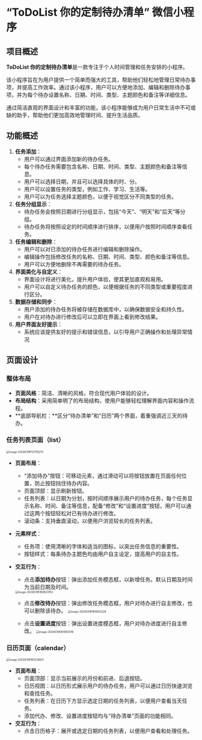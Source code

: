 # “ToDoList 你的定制待办清单” 微信小程序

## 项目概述

**ToDoList 你的定制待办清单**是一款专注于个人时间管理和任务安排的小程序。

该小程序旨在为用户提供一个简单而强大的工具，帮助他们轻松地管理日常待办事项，并提高工作效率。通过该小程序，用户可以方便地添加、编辑和删除待办事项，并为每个待办设置名称、日期、时间、类型、主题颜色和备注等详细信息。

通过简洁直观的界面设计和丰富的功能，该小程序能够成为用户日常生活中不可或缺的助手，帮助他们更加高效地管理时间、提升生活品质。

## 功能概述
1. **任务添加**：
   - 用户可以通过界面添加新的待办任务。
   - 每个待办任务需要包含名称、日期、时间、类型、主题颜色和备注等信息。
   - 用户可以选择日期，并且可以选择具体的时、分。
   - 用户可以设置任务的类型，例如工作、学习、生活等。
   - 用户可以为任务选择主题颜色，以便于视觉区分不同类型的任务。
2. **任务分组显示**：
   - 待办任务会按照日期进行分组显示，包括“今天”、“明天”和“后天”等分组。
   - 待办任务将按照设定的时间顺序进行排序，以便用户按照时间顺序查看任务。
3. **任务编辑和删除**：
   - 用户可以对已添加的待办任务进行编辑和删除操作。
   - 编辑操作包括修改任务的名称、日期、时间、类型、颜色和备注等信息。
   - 用户可以方便地删除不再需要的待办任务。
4. **界面美化与自定义**：
   - 界面设计将进行美化，提升用户体验，使其更加直观和易用。
   - 用户可以自定义待办任务的颜色，以便根据任务的不同类型或重要程度进行区分。
5. **数据存储和同步**：
   - 用户添加的待办任务将被存储在数据库中，以确保数据安全和持久性。
   - 用户在对待办进行修改后可以立即在界面上看到修改结果。
6. **用户界面友好提示**：
   - 系统应该提供友好的提示和错误信息，以引导用户正确操作和处理异常情况
  
## 页面设计

### 整体布局

- **页面风格**：简洁、清晰的风格，符合现代用户体验的设计。
- **布局结构**：采用简单明了的布局结构，使用户能够轻松理解界面内容和操作流程。
- **底部导航栏：**区分“待办清单”和“日历”两个界面，着重强调近三天的待办。

### 任务列表页面（list）

<img src="C:\Users\32172\AppData\Roaming\Typora\typora-user-images\image-20240316113755213.png" alt="image-20240316113755213" style="zoom: 50%;" />

- **页面布局**：

  - “添加待办”按钮：可移动元素，通过滑动可以将按钮放置在页面任何位置，防止按钮挡住待办内容。
  - 页面顶部：显示刷新按钮。
  - 任务列表：以日期为分划，按时间顺序展示用户的待办任务，每个任务显示名称、时间、备注等信息，配备“修改”和“设置进度”按钮，用户可以通过这两个按钮轻松对已有待办进行修改。
  - 滚动条：支持垂直滚动，以便用户浏览较长的任务列表。

- **元素样式**：

  - 任务项：使用清晰的字体和适当的图标，以突出任务信息的重要性。
  - 按钮样式：每条待办主题色均由用户自主设定，提高用户的自主性。

- **交互行为**：

  - 点击**添加待办**按钮：弹出添加任务模态框，以新增任务。默认日期及时间为当前日期及时间。
   <img src="C:\Users\32172\AppData\Roaming\Typora\typora-user-images\image-20240316160823153.png" alt="image-20240316160823153" style="zoom: 50%;" />

  - 点击**修改待办**按钮：弹出修改任务模态框，用户对待办进行自主修改，也可以删除该待办。
    <img src="C:\Users\32172\AppData\Roaming\Typora\typora-user-images\image-20240316160943228.png" alt="image-20240316160943228" style="zoom:50%;" />

  - 点击**设置进度**按钮：弹出设置进度模态框，用户对待办进度进行自主修改。
    <img src="C:\Users\32172\AppData\Roaming\Typora\typora-user-images\image-20240316161050316.png" alt="image-20240316161050316" style="zoom:50%;" />

### 日历页面（calendar）

<img src="C:\Users\32172\AppData\Roaming\Typora\typora-user-images\image-20240316161234931.png" alt="image-20240316161234931" style="zoom:50%;" />

- **页面布局**：
  - 页面顶部：显示当前展示的月份和前进、后退按钮。
  - 日历视图：以日历形式展示用户的待办任务，用户可以通过日历快速浏览和查找任务。
  - 任务列表：在日历下方显示选定日期的任务列表，以便用户查看当天任务。
  - 添加代办、修改、设置进度按钮均与“待办清单”页面的功能相同。
- **交互行为**：
  - 点击日历格子：展开或选定日期的任务列表，以便用户查看和处理任务。
